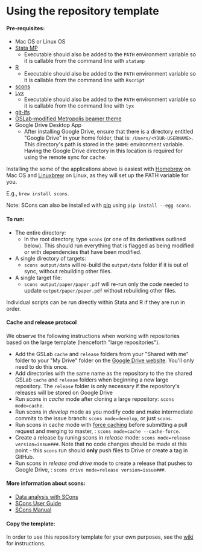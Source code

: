 Using the repository template
=============================



#### Pre-requisites:
 - Mac OS or Linux OS
 - [Stata MP](http://www.stata.com/statamp/)
    - Executable should also be added to the `PATH` environment variable so it is callable from the command line with `statamp`
 - [R](https://www.r-project.org/)
    - Executable should also be added to the `PATH` environment variable so it is callable from the command line with `Rscript`
 - [scons](http://scons.org/) 
 - [Lyx](https://www.lyx.org/)
    - Executable should also be added to the `PATH` environment variable so it is callable from the command line with `lyx`
 - [git-lfs](https://git-lfs.github.com/)
 - [GSLab-modified Metropolis beamer theme](https://github.com/gslab-econ/gslab_latex)
 - Google Drive Desktop App
     - After installing Google Drive, ensure that there is a directory entitled "Google Drive" in your home folder, that is: `/Users/<YOUR-USERNAME>`. This directory's path is stored in the `$HOME` environment variable. Having the Google Drive directory in this location is required for using the remote sync for cache.

 Installing the some of the applications above is easiest with [Homebrew](http://brew.sh/) on Mac OS and [Linuxbrew](http://linuxbrew.sh/) on Linux, as they will set up the PATH variable for you.
 
 E.g., `brew install scons`.
 
 Note: SCons can also be installed with [pip](https://pip.pypa.io/en/stable/) using `pip install --egg scons`.

#### To run:
 - The entire directory:
    - In the root directory, type `scons` (or one of its derivatives outlined below). This should run everything that is flagged as being modified or with dependencies that have been modified.
 - A single directory of targets:
    - `scons output/data` will re-build the `output/data` folder if it is out of sync, without rebuilding other files.
 - A single target file:
    - `scons output/paper/paper.pdf` will re-run only the code needed to update `output/paper/paper.pdf` without rebuilding other files.


Individual scripts can be run directly within Stata and R if they are run in order.

#### Cache and release protocol

We observe the following instructions when working with repositories based on the large template (henceforth "large repositories").
- Add the GSLab `cache` and `release` folders from your "Shared with me" folder to your "My Drive" folder on the [Google Drive website](https://www.google.com/drive/). You'll only need to do this once.
- Add directories with the same name as the repository to the the shared GSLab `cache` and `release` folders when beginning a new large repository.  The `release` folder is only necessary if the repository's releases will be stored on Google Drive
- Run scons in *cache* mode after cloning a large repository: `scons mode=cache`.
- Run scons in *develop* mode as you modify code and make intermediate commits to the issue branch: `scons mode=develop`, or just `scons`.
- Run scons in cache mode with [force caching](http://scons.org/doc/2.0.1/HTML/scons-user/x4276.html) before submitting a pull request and merging to master, : `scons mode=cache --cache-force`.
- Create a release by runing scons in *release* mode: `scons mode=release version=issue###`. Note that no code changes should be made at this point - this `scons` run should __only__ push files to Drive or create a tag in GitHub.
- Run scons in *release and drive* mode to create a release that pushes to Google Drive, : `scons drive mode=release version=issue###`.

#### More information about scons:
  *  [Data analysis with SCons](http://zacharytessler.com/2015/03/05/data-workflows-with-scons/)
  *  [SCons User Guide](http://scons.org/doc/production/PDF/scons-user.pdf)
  *  [SCons Manual](http://scons.org/doc/production/PDF/scons-man.pdf)
  

#### Copy the template:
In order to use this repository template for your own purposes, see the [wiki](https://github.com/gslab-econ/template/wiki) for instructions.
